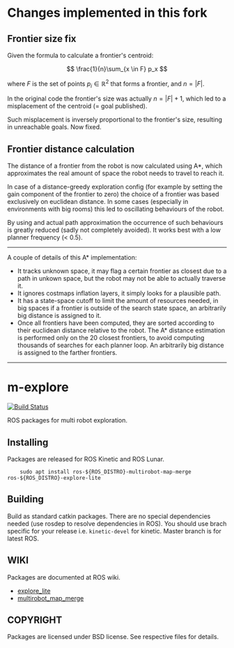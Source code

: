 # Changes implemented in this fork

## Frontier size fix

Given the formula to calculate a frontier's centroid:

$$
\frac{1}{n}\sum_{x \in F} p_x
$$

where $F$ is the set of points $p_i \in \mathbb{R}^2$ that forms a frontier, and $n = |F|$.

In the original code the frontier's size was actually $n = |F| + 1$, which led to a misplacement of the centroid (= goal published).

Such misplacement is inversely proportional to the frontier's size, resulting in unreachable goals. Now fixed.


## Frontier distance calculation

The distance of a frontier from the robot is now calculated using A*, which approximates the real amount of space the robot needs to travel to reach it.

In case of a distance-greedy exploration config (for example by setting the gain component of the frontier to zero) the choice of a frontier was based exclusively on euclidean distance. In some cases (especially in environments with big rooms) this led to oscillating behaviours of the robot.

By using and actual path approximation the occurrence of such behaviours is greatly reduced (sadly not completely avoided). It works best with a low planner frequency (< 0.5).

---
A couple of details of this A* implementation:

- It tracks unknown space, it may flag a certain frontier as closest due to a path in unkown space, but the robot may not be able to actually traverse it.
- It ignores costmaps inflation layers, it simply looks for a plausible path.
- It has a state-space cutoff to limit the amount of resources needed, in big spaces if a frontier is outside of the search state space, an arbitrarily big distance is assigned to it.
- Once all frontiers have been computed, they are sorted according to their euclidean distance relative to the robot. The A* distance estimation is performed only on the 20 closest frontiers, to avoid computing thousands of searches for each planner loop. An arbitrarily big distance is assigned to the farther frontiers.


---
# m-explore

[![Build Status](http://build.ros.org/job/Kdev__m_explore__ubuntu_xenial_amd64/badge/icon)](http://build.ros.org/job/Kdev__m_explore__ubuntu_xenial_amd64)

ROS packages for multi robot exploration.

Installing
----------

Packages are released for ROS Kinetic and ROS Lunar.

```
	sudo apt install ros-${ROS_DISTRO}-multirobot-map-merge ros-${ROS_DISTRO}-explore-lite
```

Building
--------

Build as standard catkin packages. There are no special dependencies needed
(use rosdep to resolve dependencies in ROS). You should use brach specific for
your release i.e. `kinetic-devel` for kinetic. Master branch is for latest ROS.

WIKI
----

Packages are documented at ROS wiki.
* [explore_lite](http://wiki.ros.org/explore_lite)
* [multirobot_map_merge](http://wiki.ros.org/multirobot_map_merge)

COPYRIGHT
---------

Packages are licensed under BSD license. See respective files for details.
